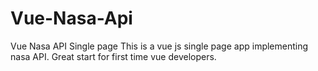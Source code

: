 # Vue-Nasa-Api
Vue Nasa API Single page
This is a vue js single page app implementing nasa API.
Great start for first time vue developers. 
